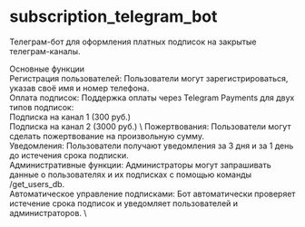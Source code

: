 # subscription_telegram_bot
Телеграм-бот для оформления платных подписок на закрытые телеграм-каналы.

Основные функции \
Регистрация пользователей: Пользователи могут зарегистрироваться, указав своё имя и номер телефона. \
Оплата подписок: Поддержка оплаты через Telegram Payments для двух типов подписок: \
Подписка на канал 1 (300 руб.) \
Подписка на канал 2 (3000 руб.) \ 
Пожертвования: Пользователи могут сделать пожертвование на произвольную сумму. \
Уведомления: Пользователи получают уведомления за 3 дня и за 1 день до истечения срока подписки. \
Административные функции: Администраторы могут запрашивать данные о пользователях и их подписках с помощью команды /get_users_db. \
Автоматическое управление подписками: Бот автоматически проверяет истечение срока подписок и уведомляет пользователей и администраторов. \

